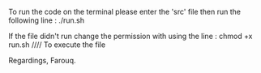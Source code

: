 
To run the code on the terminal please enter the 'src' file then run the following line : 
./run.sh

If the file didn't run change the permission with using the line : chmod +x run.sh  //// To execute the file 

Regardings, Farouq.